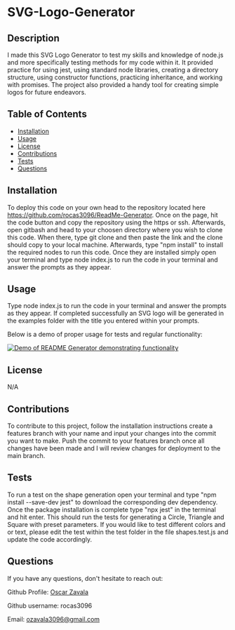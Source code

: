 
# SVG-Logo-Generator
        
## Description
I made this SVG Logo Generator to test my skills and knowledge of node.js and more specifically testing methods for my code within it. It provided practice for using jest, using standard node libraries, creating a directory structure, using constructor functions, practicing inheritance, and working with promises. The project also provided a handy tool for creating simple logos for future endeavors.

## Table of Contents
- [Installation](#installation)
- [Usage](#usage)
- [License](#license)
- [Contributions](#contributions)
- [Tests](#tests)
- [Questions](#questions)

## Installation
To deploy this code on your own head to the repository located here https://github.com/rocas3096/ReadMe-Generator. Once on the page, hit the code button and copy the repository using the https or ssh. Afterwards, open gitbash and head to your choosen directory where you wish to clone this code. When there, type git clone and then paste the link and the clone should copy to your local machine. Afterwards, type "npm install" to install the required nodes to run this code. Once they are installed simply open your terminal and type node index.js to run the code in your terminal and answer the prompts as they appear.

## Usage
Type node index.js to run the code in your terminal and answer the prompts as they appear. If completed successfully an SVG logo will be generated in the examples folder with the title you entered within your prompts.

Below is a demo of proper usage for tests and regular functionality:

[![Demo of README Generator demonstrating functionality](https://drive.google.com/thumbnail?id=1Nz4OKO5E3kVdXs8ykXrLFF7f9tdvU6bV)](https://drive.google.com/file/d/1Nz4OKO5E3kVdXs8ykXrLFF7f9tdvU6bV/preview)

## License
N/A

## Contributions
To contribute to this project, follow the installation instructions create a features branch with your name and input your changes into the commit you want to make. Push the commit to your features branch once all changes have been made and I will review changes for deployment to the main branch.

## Tests
To run a test on the shape generation open your terminal and type "npm install --save-dev jest" to download the corresponding dev dependency. Once the package installation is complete type "npx jest" in the terminal and hit enter. This should run the tests for generating a Circle, Triangle and Square with preset parameters. If you would like to test different colors and or text, please edit the test within the test folder in the file shapes.test.js and update the code accordingly.

## Questions
If you have any questions, don't hesitate to reach out:

Github Profile: [Oscar Zavala](https://github.com/rocas3096)

Github username: rocas3096

Email: ozavala3096@gmail.com
